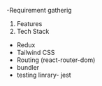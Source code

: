 -Requirement gatherig
 1. Features
 2. Tech Stack
   - Redux
   - Tailwind CSS
   - Routing (react-router-dom)
   - bundler
   - testing linrary- jest
   